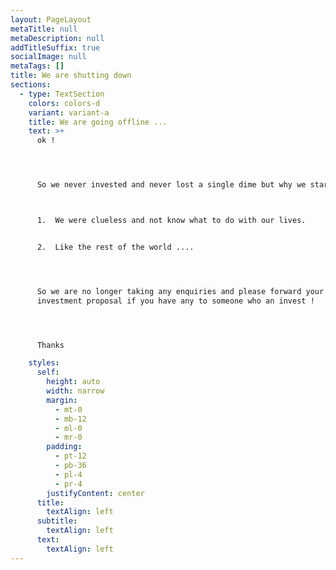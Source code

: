 ```yaml
---
layout: PageLayout
metaTitle: null
metaDescription: null
addTitleSuffix: true
socialImage: null
metaTags: []
title: We are shutting down
sections:
  - type: TextSection
    colors: colors-d
    variant: variant-a
    title: We are going offline ...
    text: >+
      ok !




      So we never invested and never lost a single dime but why we started this 



      1.  We were clueless and not know what to do with our lives.


      2.  Like the rest of the world ....




      So we are no longer taking any enquiries and please forward your
      investment proposal if you have any to someone who an invest !




      Thanks

    styles:
      self:
        height: auto
        width: narrow
        margin:
          - mt-0
          - mb-12
          - ml-0
          - mr-0
        padding:
          - pt-12
          - pb-36
          - pl-4
          - pr-4
        justifyContent: center
      title:
        textAlign: left
      subtitle:
        textAlign: left
      text:
        textAlign: left
---
```

